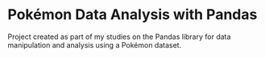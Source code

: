 # Pokémon Data Analysis with Pandas
Project created as part of my studies on the Pandas library for data manipulation and analysis using a Pokémon dataset.
